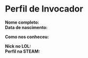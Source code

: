 Perfil de Invocador
========================

**Nome completo:**   
**Data de nascimento:**   

**Como nos conheceu:**

**Nick no LOL:**   
**Perfil na STEAM:**


